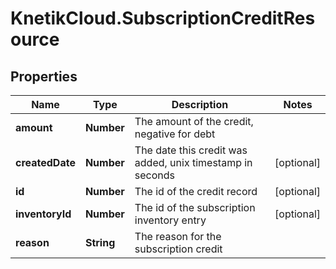 # KnetikCloud.SubscriptionCreditResource

## Properties
Name | Type | Description | Notes
------------ | ------------- | ------------- | -------------
**amount** | **Number** | The amount of the credit, negative for debt | 
**createdDate** | **Number** | The date this credit was added, unix timestamp in seconds | [optional] 
**id** | **Number** | The id of the credit record | [optional] 
**inventoryId** | **Number** | The id of the subscription inventory entry | [optional] 
**reason** | **String** | The reason for the subscription credit | 


